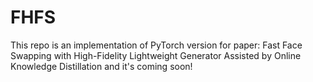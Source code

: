 # FHFS
This repo is an implementation of PyTorch version for paper: Fast Face Swapping with High-Fidelity Lightweight Generator Assisted by Online Knowledge Distillation and it's coming soon!
